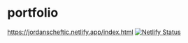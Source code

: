 # portfolio
https://jordanscheftic.netlify.app/index.html
[![Netlify Status](https://api.netlify.com/api/v1/badges/9b6ddce0-6f77-4e25-8b88-2ba3dc3f819c/deploy-status)](https://app.netlify.com/sites/jordanscheftic/deploys)
